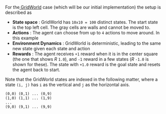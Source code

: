 For the[ GridWorld](https://cs.stanford.edu/people/karpathy/reinforcejs/gridworld_dp.html) case (which will be our initial implementation) the setup is described as

* **State space** : GridWorld has `10x10 = 100` distinct states. The start state is the top left cell. The gray cells are walls and cannot be moved to.
* **Actions** : The agent can choose from up to `4` actions to move around. In this example
* **Environment Dynamics** : GridWorld is deterministic, leading to the same new state given each state and action
* **Rewards** : The agent receives `+1` reward when it is in the center square (the one that shows $R$ `1.0`), and `-1` reward in a few states ($R$ `-1.0` is shown for these). The state with `+1.0` reward is the goal state and resets the agent back to start.


Note that the GridWorld states are indexed in the following matter, where a state `(i, j)` has `i` as the vertical and `j` as the horizontal axis.

```
(0,0) (0,1) ... (0,9)
(1,0) (1,1) ... (1,9)
...
(9,0) (9,1) ... (9,9)
```
